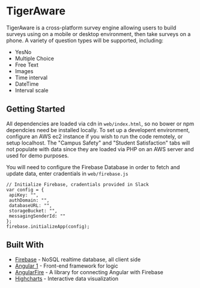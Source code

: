 # TigerAware

TigerAware is a cross-platform survey engine allowing users to build surveys using on a mobile or desktop environment, then take surveys on a phone. A variety of question types will be supported, including:
* YesNo
* Multiple Choice
* Free Text
* Images
* Time interval
* DateTime
* Interval scale


## Getting Started

All dependencies are loaded via cdn in `web/index.html`, so no bower or npm dependcies need be installed locally. To set up a developent environment, configure an AWS ec2 instance if you wish to run the code remotely, or setup localhost. The "Campus Safety" and "Student Satisfaction" tabs will not populate with data since they are loaded via PHP on an AWS server and used for demo purposes.

You will need to configure the Firebase Database in order to fetch and update data, enter cradentials in `web/firebase.js`

```
// Initialize Firebase, cradentials provided in Slack
var config = {
 apiKey: "",
 authDomain: "",
 databaseURL: "",
 storageBucket: "",
 messagingSenderId: ""
};
firebase.initializeApp(config);
```

## Built With

* [Firebase](https://firebase.google.com/docs/database/web/start) - NoSQL realtime database, all client side
* [Angular 1](https://angularjs.org/) - Front-end framework for logic
* [AngularFire](https://github.com/firebase/angularfire/) - A library for connecting Angular with Firebase
* [Highcharts](https://www.highcharts.com/docs) - Interactive data visualization

